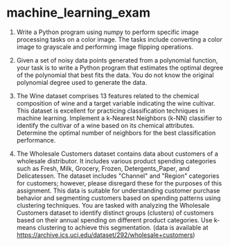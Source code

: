 # machine_learning_exam

1. Write a Python program using numpy to perform specific image processing tasks
on a color image. The tasks include converting a color image to grayscale and performing
image flipping operations.

2. Given a set of noisy data points generated from a polynomial function, your task is to write a
Python program that estimates the optimal degree of the polynomial that best fits the data.
You do not know the original polynomial degree used to generate the data.

3. The Wine dataset comprises 13 features related to the chemical composition of wine and a
target variable indicating the wine cultivar. This dataset is excellent for practicing classification
techniques in machine learning. Implement a k-Nearest Neighbors (k-NN) classifier to
identify the cultivar of a wine based on its chemical attributes. Determine the optimal
number of neighbors for the best classification performance.

4. The Wholesale Customers dataset contains data about customers of a wholesale distributor. It
includes various product spending categories such as Fresh, Milk, Grocery, Frozen,
Detergents_Paper, and Delicatessen. The dataset includes "Channel" and "Region" categories for
customers; however, please disregard these for the purposes of this assignment. This data is
suitable for understanding customer purchase behavior and segmenting customers based on
spending patterns using clustering techniques. You are tasked with analyzing the Wholesale
Customers dataset to identify distinct groups (clusters) of customers based on their annual
spending on different product categories. Use k-means clustering to achieve this
segmentation.
(data is available at https://archive.ics.uci.edu/dataset/292/wholesale+customers)
